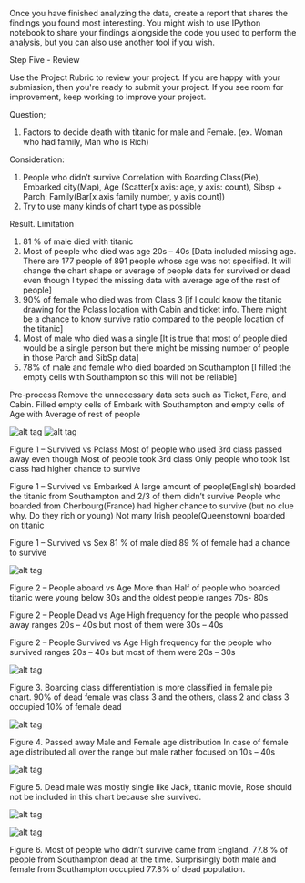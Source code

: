
Once you have finished analyzing the data, create a report that shares the findings you found most interesting. You might wish to use IPython notebook to share your findings alongside the code you used to perform the analysis, but you can also use another tool if you wish.

Step Five - Review

Use the Project Rubric to review your project. If you are happy with your submission, then you're ready to submit your project. If you see room for improvement, keep working to improve your project.

Question;
1.	Factors to decide death with titanic for male and Female. (ex. Woman who had family, Man who is Rich)

Consideration:
1.	People who didn’t survive Correlation with Boarding Class(Pie), Embarked city(Map), Age (Scatter[x axis: age, y axis: count), Sibsp + Parch: Family(Bar[x axis family number, y axis count])
2.	Try to use many kinds of chart type as possible




Result. Limitation
1.	81 % of male died with titanic
2.	Most of people who died was age 20s – 40s [Data included missing age. There are 177 people of 891 people whose age was not specified. It will change the chart shape or average of people data for survived or dead even though I typed the missing data with average age of the rest of people]
3.	90% of female who died was from Class 3 [if I could know the titanic drawing for the Pclass location with Cabin and ticket info. There might be a chance to know survive ratio compared to the people location of the titanic]
4.	Most of male who died was a single [It is true that most of people died would be a single person but there might be missing number of people in those Parch and SibSp data]
5.	78% of male and female who died boarded on Southampton [I filled the empty cells with Southampton so this will not be reliable]




Pre-process
Remove the unnecessary data sets such as Ticket, Fare, and Cabin.
Filled empty cells of Embark with Southampton and empty cells of Age with Average of rest of people


![alt tag](https://github.com/youngkil9999/Project2/blob/master/Project/figure_1.png)
![alt tag](https://github.com/youngkil9999/Project2/blob/master/Project/figure_3.png)

Figure 1 – Survived vs Pclass
Most of people who used 3rd class passed away even though Most of people took 3rd class
Only people who took 1st class had higher chance to survive

Figure 1 – Survived vs Embarked
A large amount of people(English) boarded the titanic from Southampton and 2/3 of them didn’t survive
People who boarded from Cherbourg(France) had higher chance to survive (but no clue why. Do they rich or young)
Not many Irish people(Queenstown) boarded on titanic

Figure 1 – Survived vs Sex
81 % of male died
89 % of female had a chance to survive


![alt tag](https://github.com/youngkil9999/Project2/blob/master/Project/figure_2.png)

Figure 2 – People aboard vs Age
More than Half of people who boarded titanic were young below 30s and the oldest people ranges 70s- 80s

Figure 2 – People Dead vs Age
High frequency for the people who passed away ranges 20s – 40s but most of them were 30s – 40s

Figure 2 – People Survived vs Age
High frequency for the people who survived ranges 20s – 40s but most of them were 20s – 30s

![alt tag](https://github.com/youngkil9999/Project2/blob/master/Project/figure_4.png)

Figure 3. Boarding class differentiation is more classified in female pie chart. 90% of dead female was class 3 and the others, class 2 and class 3 occupied 10% of female dead


![alt tag](https://github.com/youngkil9999/Project2/blob/master/Project/figure_6.png)


Figure 4. Passed away Male and Female age distribution
In case of female age distributed all over the range but male rather focused on 10s – 40s

![alt tag](https://github.com/youngkil9999/Project2/blob/master/Project/figure_7.png)

Figure 5. Dead male was mostly single like Jack, titanic movie, Rose should not be included in this chart because she survived.


![alt tag](https://github.com/youngkil9999/Project2/blob/master/Project/figure_9.png)

![alt tag](https://github.com/youngkil9999/Project2/blob/master/Project/figure_8.png)


Figure 6. Most of people who didn’t survive came from England. 77.8 % of people from Southampton dead at the time. Surprisingly both male and female from Southampton occupied 77.8% of dead population.

